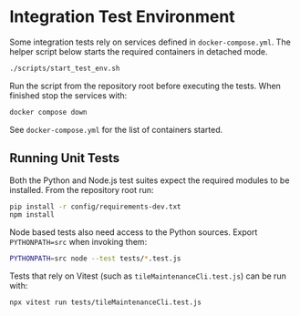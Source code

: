# Integration Test Environment

Some integration tests rely on services defined in `docker-compose.yml`. The
helper script below starts the required containers in detached mode.

```bash
./scripts/start_test_env.sh
```

Run the script from the repository root before executing the tests. When finished
stop the services with:

```bash
docker compose down
```

See `docker-compose.yml` for the list of containers started.

## Running Unit Tests

Both the Python and Node.js test suites expect the required modules to be
installed. From the repository root run:

```bash
pip install -r config/requirements-dev.txt
npm install
```

Node based tests also need access to the Python sources. Export
`PYTHONPATH=src` when invoking them:

```bash
PYTHONPATH=src node --test tests/*.test.js
```

Tests that rely on Vitest (such as `tileMaintenanceCli.test.js`) can be run
with:

```bash
npx vitest run tests/tileMaintenanceCli.test.js
```
